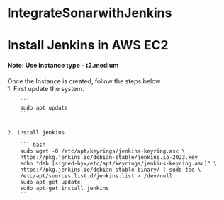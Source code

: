 # IntegrateSonarwithJenkins
# Install Jenkins in AWS EC2 
#### Note: Use instance type - t2.medium  
Once the Instance is created, follow the steps below  
    1. First update the system.   
    
        ```
        sudo apt update
        ```

        
    2. install jenkins  
        
        ``` bash
        sudo wget -O /etc/apt/keyrings/jenkins-keyring.asc \
        https://pkg.jenkins.io/debian-stable/jenkins.io-2023.key
        echo "deb [signed-by=/etc/apt/keyrings/jenkins-keyring.asc]" \
        https://pkg.jenkins.io/debian-stable binary/ | sudo tee \
        /etc/apt/sources.list.d/jenkins.list > /dev/null
        sudo apt-get update
        sudo apt-get install jenkins
        ```

